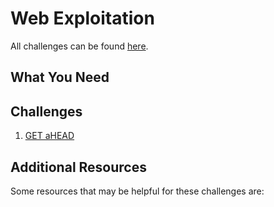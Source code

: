 # Web Exploitation

All challenges can be found [here](https://play.picoctf.org/practice?category=1&page=1&solved=0).

## What You Need

## Challenges

1. [GET aHEAD](/web-exploitation/get-ahead.md)

## Additional Resources

Some resources that may be helpful for these challenges are:
